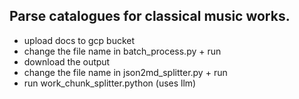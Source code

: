 ## Parse catalogues for classical music works.

- upload docs to gcp bucket
- change the file name in batch_process.py + run
- download the output
- change the file name in json2md_splitter.py + run
- run work_chunk_splitter.python (uses llm)